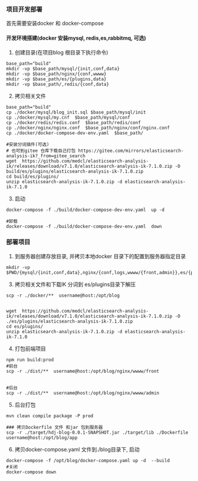 
### 项目开发部署

首先需要安装docker 和 docker-compose

#### 开发环境搭建(docker 安装mysql, redis,es,rabbitmq, 可选)
1. 创建目录(在项目blog 根目录下执行命令)
```shell script
base_path="build"
mkdir -vp $base_path/mysql/{init,conf,data}
mkdir -vp $base_path/nginx/{conf,wwww}
mkdir -vp $base_path/es/{plugins,data}
mkdir -vp $base_path/,redis/{conf,data}
```
2. 拷贝相关文件
```shell script
base_path="build"
cp ./docker/mysql/blog_init.sql $base_path/mysql/init
cp ./docker/mysql/my.cnf  $base_path/mysql/conf
cp ./docker/redis/redis.conf  $base_path/redis/conf
cp ./docker/nginx/nginx.conf  $base_path/nginx/conf/nginx.conf
cp ./docker/docker-compose-dev-env.yaml  $base_path/

#安装分词插件(可选)
# 也可到gitee 仓库下载自己打包 https://gitee.com/mirrors/elasticsearch-analysis-ik?_from=gitee_search
wget  https://github.com/medcl/elasticsearch-analysis-ik/releases/download/v7.1.0/elasticsearch-analysis-ik-7.1.0.zip -O build/es/plugins/elasticsearch-analysis-ik-7.1.0.zip
cd build/es/plugins/
unzip elasticsearch-analysis-ik-7.1.0.zip -d elasticsearch-analysis-ik-7.1.0
```

3. 启动
```shell script
docker-compose -f ./build/docker-compose-dev-env.yaml  up -d

#卸载
docker-compose -f ./build/docker-compose-dev-env.yaml  down
```

### 部署项目
1. 到服务器创建存放目录, 并拷贝本地docker 目录下的配置到服务器指定目录
```shell script
mkdir -vp $PWD/{mysql/{init,conf,data},nginx/{conf,logs,wwww/{front,admin}},es/{plugins,data},redis/{conf,data},app}
```

3. 拷贝相关文件和下载IK 分词到 es/plugins目录下解压
```shell script
scp -r ./docker/**  username@host:/opt/blog


wget  https://github.com/medcl/elasticsearch-analysis-ik/releases/download/v7.1.0/elasticsearch-analysis-ik-7.1.0.zip -O ./es/plugins/elasticsearch-analysis-ik-7.1.0.zip
cd es/plugins/
unzip elasticsearch-analysis-ik-7.1.0.zip -d elasticsearch-analysis-ik-7.1.0

```

4. 打包前端项目
```shell script
npm run build:prod 
#前台
scp -r ./dist/**  username@host:/opt/blog/nginx/wwww/front


#后台
scp -r ./dist/**  username@host:/opt/blog/nginx/wwww/admin

```

5. 后台打包
```shell script
mvn clean compile package -P prod

### 拷贝Dockerfile 文件 和jar 包到服务器
scp -r ./target/hdj-blog-0.0.1-SNAPSHOT.jar ./target/lib ./Dockerfile  username@host:/opt/blog/app
```

6. 拷贝docker-compose.yaml 文件到./blog目录下, 启动
```shell script
docker-compose -f /opt/blog/docker-compose.yaml up -d  --build
#关闭
docker-compose down
```